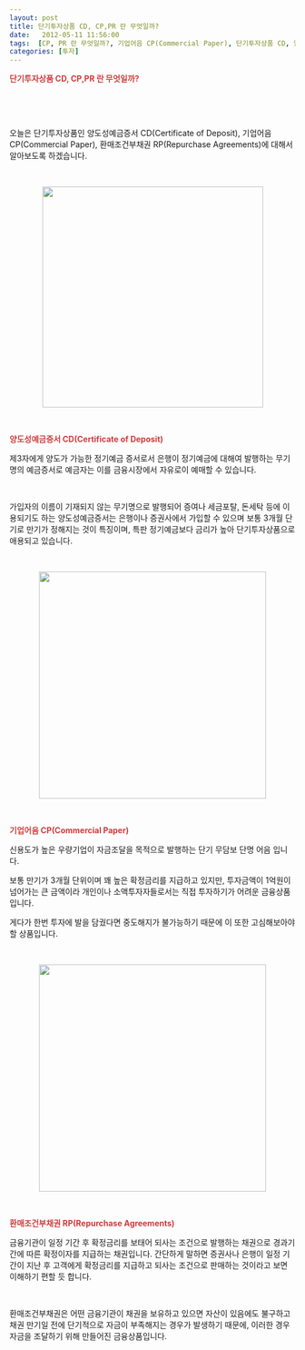 ```yaml
---
layout: post
title: 단기투자상품 CD, CP,PR 란 무엇일까?
date:   2012-05-11 11:56:00
tags:  [CP, PR 란 무엇일까?, 기업어음 CP(Commercial Paper), 단기투자상품 CD, 양도성예금증서 CD(Certificate of Deposit), 환매조건부채권 RP(Repurchase Agreements)]
categories: [투자]
---
```



<p><strong><span style="color: rgb(204, 61, 61);">단기투자상품 CD, CP,PR 란 무엇일까?</span></strong></p><p><strong><span style="color: rgb(204, 61, 61);"></span></strong>&nbsp;</p><p><center>

  </center><p></p><p>&nbsp;</p><p>오늘은 단기투자상품인 양도성예금증서 CD(Certificate of Deposit), 기업어음 CP(Commercial Paper), 환매조건부채권 RP(Repurchase Agreements)에 대해서 알아보도록 하겠습니다.</p><p>&nbsp;</p><p style="text-align: center; clear: none; float: none;"><span class="imageblock" style="width: 389px; height: auto; display: inline-block; max-width: 100%;"><img width="389" height="266" style="height: auto; cursor: pointer; max-width: 100%;" src="https://t1.daumcdn.net/cfile/tistory/1517CD3F4FB073FC27" filename="16_004.jpg" filemime="image/jpeg"></span></p><p>&nbsp;</p><p><strong><span style="color: rgb(204, 61, 61);">양도성예금증서 CD(Certificate of Deposit)</span></strong></p><p>제3자에게 양도가 가능한 정기예금 증서로서 은행이 정기예금에 대해여 발행하는 무기명의 예금증서로 예금자는 이를 금융시장에서 자유로이 예매할 수 있습니다.</p><p>&nbsp;</p><p>가입자의 이름이 기재되지 않는 무기명으로 발행되어 증여나 세금포탈, 돈세탁 등에 이용되기도 하는 양도성예금증서는 은행이나 증권사에서 가입할 수 있으며 보통 3개월 단기로 만기가 정해지는 것이 특징이며, 특판 정기예금보다 금리가 높아 단기투자상품으로 애용되고 있습니다.</p><p>&nbsp;</p><p style="text-align: center; clear: none; float: none;"><span class="imageblock" style="width: 400px; height: auto; display: inline-block; max-width: 100%;"><img width="400" height="266" style="height: auto; max-width: 100%;" src="https://t1.daumcdn.net/cfile/tistory/1552DD414FB073E61F" filename="13_005.jpg" filemime="image/jpeg"></span></p><p>&nbsp;</p><p><strong><span style="color: rgb(204, 61, 61);">기업어음 CP(Commercial Paper)</span></strong></p><p>신용도가 높은 우량기업이 자금조달을 목적으로 발행하는 단기 무담보 단명 어음 입니다.</p><p>보통 만기가 3개월 단위이며 꽤 높은 확정금리를 지급하고 있지만, 투자금액이 1억원이 넘어가는 큰 금액이라 개인이나 소액투자자들로서는 직접 투자하기가 어려운 금융상품 입니다.</p><p>게다가 한번 투자에 발을 담궜다면 중도해지가 불가능하기 때문에 이 또한 고심해보아야 할 상품입니다.</p><p>&nbsp;</p><p style="text-align: center; clear: none; float: none;"><span class="imageblock" style="width: 400px; height: auto; display: inline-block; max-width: 100%;"><img width="400" height="268" style="height: auto; max-width: 100%;" src="https://t1.daumcdn.net/cfile/tistory/11651C454FB073F222" filename="13_001.jpg" filemime="image/jpeg"></span></p><p>&nbsp;</p><p><strong><span style="color: rgb(204, 61, 61);">환매조건부채권 RP(Repurchase Agreements)</span></strong></p><p>금융기관이 일정 기간 후 확정금리를 보태어 되사는 조건으로 발행하는 채권으로 경과기간에 따른 확정이자를 지급하는 채권입니다. 간단하게 말하면 증권사나 은행이 일정 기간이 지난 후 고객에게 확정금리를 지급하고 되사는 조건으로 판매하는 것이라고 보면 이해하기 편할 듯 합니다.</p><p>&nbsp;</p><p>환매조건부채권은 어떤 금융기관이 채권을 보유하고 있으면 자산이 있음에도 불구하고 채권 만기일 전에 단기적으로 자금이 부족해지는 경우가 발생하기 때문에, 이러한 경우 자금을 조달하기 위해 만들어진 금융상품입니다.</p>
